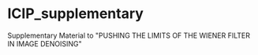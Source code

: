 # ICIP_supplementary
Supplementary Material to "PUSHING THE LIMITS OF THE WIENER FILTER IN IMAGE DENOISING"
